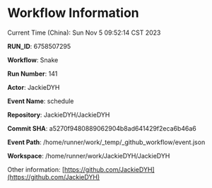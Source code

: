 # Workflow Information

Current Time (China): Sun Nov  5 09:52:14 CST 2023  

**RUN_ID**: 6758507295  

**Workflow**: Snake  

**Run Number**: 141  

**Actor**: JackieDYH  

**Event Name**: schedule  

**Repository**: JackieDYH/JackieDYH  

**Commit SHA**: a5270f9480889062904b8ad641429f2eca6b46a6  

**Event Path**: /home/runner/work/_temp/_github_workflow/event.json  

**Workspace**: /home/runner/work/JackieDYH/JackieDYH  

Other information: [https://github.com/JackieDYH](https://github.com/JackieDYH)

